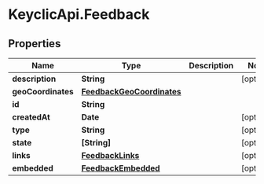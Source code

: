# KeyclicApi.Feedback

## Properties
Name | Type | Description | Notes
------------ | ------------- | ------------- | -------------
**description** | **String** |  | [optional] 
**geoCoordinates** | [**FeedbackGeoCoordinates**](FeedbackGeoCoordinates.md) |  | 
**id** | **String** |  | 
**createdAt** | **Date** |  | [optional] 
**type** | **String** |  | [optional] 
**state** | **[String]** |  | [optional] 
**links** | [**FeedbackLinks**](FeedbackLinks.md) |  | [optional] 
**embedded** | [**FeedbackEmbedded**](FeedbackEmbedded.md) |  | [optional] 



